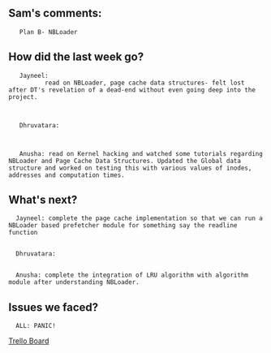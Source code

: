 ## Sam's comments:
       Plan B- NBLoader


## How did the last week go?

       Jayneel:
              read on NBLoader, page cache data structures- felt lost after DT's revelation of a dead-end without even going deep into the project.
              
              

       Dhruvatara: 
             


       Anusha: read on Kernel hacking and watched some tutorials regarding NBLoader and Page Cache Data Structures. Updated the Global data structure and worked on testing this with various values of inodes, addresses and computation times.

## What's next?

      Jayneel: complete the page cache implementation so that we can run a NBLoader based prefetcher module for something say the readline function
             

      Dhruvatara:
             

      Anusha: complete the integration of LRU algorithm with algorithm module after understanding NBLoader.

## Issues we faced?
      ALL: PANIC!
              

[Trello Board](https://trello.com/b/NnINPmtG/ecs-251-group-1-board)
